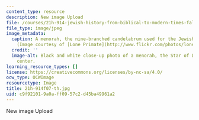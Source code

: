 ```yaml
---
content_type: resource
description: New image Upload
file: /courses/21h-914-jewish-history-from-biblical-to-modern-times-fall-2007/c9f921019a0aff0957c2d45ba49961a2_21h-914f07-th.jpg
file_type: image/jpeg
image_metadata:
  caption: A menorah, the nine-branched candelabrum used for the Jewish holiday Hanukkah.
    (Image courtesy of [Lone Primate](http://www.flickr.com/photos/loneprimate/).)
  credit: ''
  image-alt: Black and white close-up photo of a menorah, the Star of David in its
    center.
learning_resource_types: []
license: https://creativecommons.org/licenses/by-nc-sa/4.0/
ocw_type: OCWImage
resourcetype: Image
title: 21h-914f07-th.jpg
uid: c9f92101-9a0a-ff09-57c2-d45ba49961a2
---
```

New image Upload